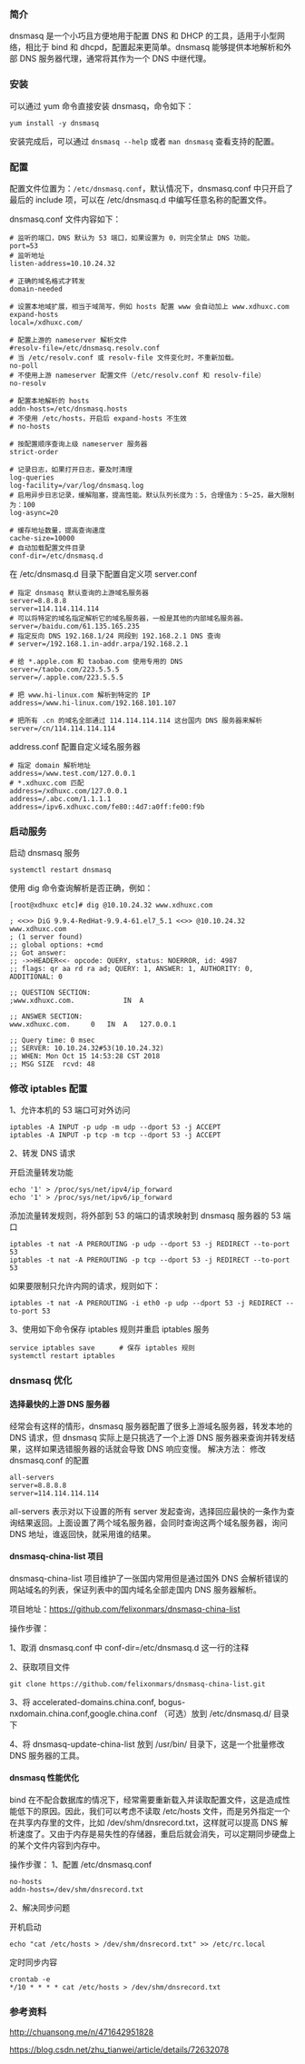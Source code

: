 ### 简介
dnsmasq 是一个小巧且方便地用于配置 DNS 和 DHCP 的工具，适用于小型网络，相比于 bind 和 dhcpd，配置起来更简单。dnsmasq 能够提供本地解析和外部 DNS 服务器代理，通常将其作为一个 DNS 中继代理。

### 安装
可以通过 yum 命令直接安装 dnsmasq，命令如下：
```angularjs
yum install -y dnsmasq
```
安装完成后，可以通过 `dnsmasq --help` 或者 `man dnsmasq` 查看支持的配置。

### 配置
配置文件位置为：`/etc/dnsmasq.conf`，默认情况下，dnsmasq.conf 中只开启了最后的 include 项，可以在 /etc/dnsmasq.d 中编写任意名称的配置文件。

dnsmasq.conf 文件内容如下：
```angularjs
# 监听的端口，DNS 默认为 53 端口，如果设置为 0，则完全禁止 DNS 功能。
port=53
# 监听地址
listen-address=10.10.24.32

# 正确的域名格式才转发
domain-needed

# 设置本地域扩展，相当于域简写，例如 hosts 配置 www 会自动加上 www.xdhuxc.com 
expand-hosts 
local=/xdhuxc.com/

# 配置上游的 nameserver 解析文件 
#resolv-file=/etc/dnsmasq.resolv.conf
# 当 /etc/resolv.conf 或 resolv-file 文件变化时，不重新加载。
no-poll 
# 不使用上游 nameserver 配置文件（/etc/resolv.conf 和 resolv-file）
no-resolv 

# 配置本地解析的 hosts
addn-hosts=/etc/dnsmasq.hosts
# 不使用 /etc/hosts，开启后 expand-hosts 不生效 
# no-hosts 

# 按配置顺序查询上级 nameserver 服务器
strict-order 

# 记录日志，如果打开日志，要及时清理 
log-queries
log-facility=/var/log/dnsmasq.log 
# 启用异步日志记录，缓解阻塞，提高性能。默认队列长度为：5，合理值为：5~25，最大限制为：100
log-async=20

# 缓存地址数量，提高查询速度
cache-size=10000
# 自动加载配置文件目录 
conf-dir=/etc/dnsmasq.d 
```
在 /etc/dnsmasq.d 目录下配置自定义项 server.conf
```angularjs
# 指定 dnsmasq 默认查询的上游域名服务器  
server=8.8.8.8 
server=114.114.114.114
# 可以将特定的域名指定解析它的域名服务器，一般是其他的内部域名服务器。
server=/baidu.com/61.135.165.235
# 指定反向 DNS 192.168.1/24 网段到 192.168.2.1 DNS 查询 
# server=/192.168.1.in-addr.arpa/192.168.2.1

# 给 *.apple.com 和 taobao.com 使用专用的 DNS
server=/taobo.com/223.5.5.5
server=/.apple.com/223.5.5.5

# 把 www.hi-linux.com 解析到特定的 IP
address=/www.hi-linux.com/192.168.101.107 

# 把所有 .cn 的域名全部通过 114.114.114.114 这台国内 DNS 服务器来解析 
server=/cn/114.114.114.114
```
address.conf 配置自定义域名服务器
```angularjs
# 指定 domain 解析地址 
address=/www.test.com/127.0.0.1
# *.xdhuxc.com 匹配 
address=/xdhuxc.com/127.0.0.1
address=/.abc.com/1.1.1.1 
address=/ipv6.xdhuxc.com/fe80::4d7:a0ff:fe00:f9b
```
### 启动服务
启动 dnsmasq 服务
```angularjs
systemctl restart dnsmasq
```
使用 dig 命令查询解析是否正确，例如：
```angularjs
[root@xdhuxc etc]# dig @10.10.24.32 www.xdhuxc.com

; <<>> DiG 9.9.4-RedHat-9.9.4-61.el7_5.1 <<>> @10.10.24.32 www.xdhuxc.com
; (1 server found)
;; global options: +cmd
;; Got answer:
;; ->>HEADER<<- opcode: QUERY, status: NOERROR, id: 4987
;; flags: qr aa rd ra ad; QUERY: 1, ANSWER: 1, AUTHORITY: 0, ADDITIONAL: 0

;; QUESTION SECTION:
;www.xdhuxc.com.			IN	A

;; ANSWER SECTION:
www.xdhuxc.com.		0	IN	A	127.0.0.1

;; Query time: 0 msec
;; SERVER: 10.10.24.32#53(10.10.24.32)
;; WHEN: Mon Oct 15 14:53:28 CST 2018
;; MSG SIZE  rcvd: 48

```

### 修改 iptables 配置
1、允许本机的 53 端口可对外访问
```angularjs
iptables -A INPUT -p udp -m udp --dport 53 -j ACCEPT
iptables -A INPUT -p tcp -m tcp --dport 53 -j ACCEPT 
```
2、转发 DNS 请求

开启流量转发功能
```angularjs
echo '1' > /proc/sys/net/ipv4/ip_forward
echo '1' > /proc/sys/net/ipv6/ip_forward
```

添加流量转发规则，将外部到 53 的端口的请求映射到 dnsmasq 服务器的 53 端口
```angularjs
iptables -t nat -A PREROUTING -p udp --dport 53 -j REDIRECT --to-port 53
iptables -t nat -A PREROUTING -p tcp --dport 53 -j REDIRECT --to-port 53
```

如果要限制只允许内网的请求，规则如下：
```angularjs
iptables -t nat -A PREROUTING -i eth0 -p udp --dport 53 -j REDIRECT --to-port 53
```


3、使用如下命令保存 iptables 规则并重启 iptables 服务
```
service iptables save      # 保存 iptables 规则  
systemctl restart iptables
```

### dnsmasq 优化

#### 选择最快的上游 DNS 服务器
经常会有这样的情形，dnsmasq 服务器配置了很多上游域名服务器，转发本地的 DNS 请求，但 dnsmasq 实际上是只挑选了一个上游 DNS 服务器来查询并转发结果，这样如果选错服务器的话就会导致 DNS 响应变慢。
解决方法：
修改 dnsmasq.conf 的配置
```angularjs
all-servers
server=8.8.8.8
server=114.114.114.114
```
all-servers 表示对以下设置的所有 server 发起查询，选择回应最快的一条作为查询结果返回。上面设置了两个域名服务器，会同时查询这两个域名服务器，询问 DNS 地址，谁返回快，就采用谁的结果。

#### dnsmasq-china-list 项目
dnsmasq-china-list 项目维护了一张国内常用但是通过国外 DNS 会解析错误的网站域名的列表，保证列表中的国内域名全部走国内 DNS 服务器解析。

项目地址：https://github.com/felixonmars/dnsmasq-china-list

操作步骤：

1、取消 dnsmasq.conf 中 conf-dir=/etc/dnsmasq.d 这一行的注释

2、获取项目文件
```angularjs
git clone https://github.com/felixonmars/dnsmasq-china-list.git
```

3、将 accelerated-domains.china.conf, bogus-nxdomain.china.conf,google.china.conf （可选）放到 /etc/dnsmasq.d/ 目录下

4、将 dnsmasq-update-china-list 放到 /usr/bin/ 目录下，这是一个批量修改 DNS 服务器的工具。

#### dnsmasq 性能优化
bind 在不配合数据库的情况下，经常需要重新载入并读取配置文件，这是造成性能低下的原因。因此，我们可以考虑不读取 /etc/hosts 文件，而是另外指定一个在共享内存里的文件，比如 /dev/shm/dnsrecord.txt，这样就可以提高 DNS 解析速度了。又由于内存是易失性的存储器，重启后就会消失，可以定期同步硬盘上的某个文件内容到内存中。

操作步骤：
1、配置 /etc/dnsmasq.conf
```angularjs
no-hosts
addn-hosts=/dev/shm/dnsrecord.txt 
```

2、解决同步问题

开机启动
```angularjs
echo "cat /etc/hosts > /dev/shm/dnsrecord.txt" >> /etc/rc.local 
```

定时同步内容
```angularjs
crontab -e 
*/10 * * * * cat /etc/hosts > /dev/shm/dnsrecord.txt 
```


### 参考资料

http://chuansong.me/n/471642951828

https://blog.csdn.net/zhu_tianwei/article/details/72632078